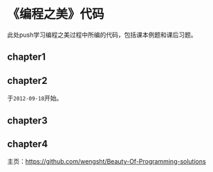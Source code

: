 # 《编程之美》代码 #
此处push学习编程之美过程中所编的代码，包括课本例题和课后习题。

## chapter1 ##

## chapter2 ##
于`2012-09-18`开始。

## chapter3 ## 

## chapter4 ##

主页：https://github.com/wengsht/Beauty-Of-Programming-solutions
